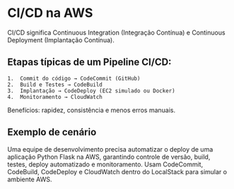 # CI/CD na AWS

CI/CD significa Continuous Integration (Integração Contínua) e Continuous Deployment (Implantação Contínua).

## Etapas típicas de um Pipeline CI/CD:
	1.	Commit do código → CodeCommit (GitHub)
	2.	Build e Testes → CodeBuild
	3.	Implantação → CodeDeploy (EC2 simulado ou Docker)
	4.	Monitoramento → CloudWatch

Benefícios: rapidez, consistência e menos erros manuais.

## Exemplo de cenário

Uma equipe de desenvolvimento precisa automatizar o deploy de uma aplicação Python Flask na AWS, garantindo controle de versão, build, testes, deploy automatizado e monitoramento.
Usam CodeCommit, CodeBuild, CodeDeploy e CloudWatch dentro do LocalStack para simular o ambiente AWS.